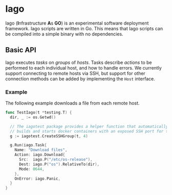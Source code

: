 # Iago

Iago (**I**nfrastructure **A**s **GO**) is an experimental software deployment framework.
Iago scripts are written in Go. This means that Iago scripts can be compiled into a simple binary with no dependencies.

## Basic API

Iago executes *tasks* on *groups* of *hosts*.
Tasks describe *actions* to be performed to each individual host, and how to handle errors.
We currently support connecting to remote hosts via SSH,
but support for other connection methods can be added by implementing the `Host` interface.

### Example

The following example downloads a file from each remote host.

```go
func TestIago(t *testing.T) {
  dir, _ := os.Getwd()

  // The iagotest package provides a helper function that automatically
  // builds and starts docker containers with an exposed SSH port for testing.
  g := iagotest.CreateSSHGroup(t, 4)

  g.Run(iago.Task{
    Name: "Download files",
    Action: iago.Download{
      Src:  iago.P("/etc/os-release"),
      Dest: iago.P("os").RelativeTo(dir),
      Mode: 0644,
    },
    OnError: iago.Panic,
  }
}
```
